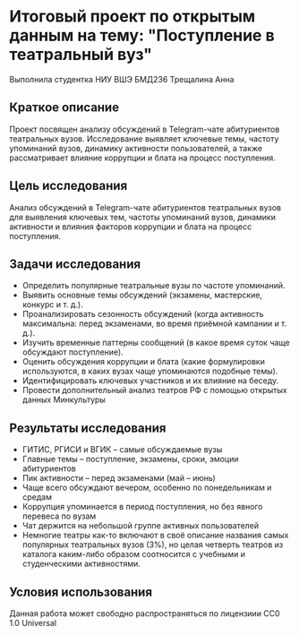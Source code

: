 # Итоговый проект по открытым данным на тему: "Поступление в театральный вуз"
Выполнила студентка НИУ ВШЭ БМД236 Трещалина Анна

## Краткое описание
Проект посвящен анализу обсуждений в Telegram-чате абитуриентов театральных вузов. Исследование выявляет ключевые темы, частоту упоминаний вузов, динамику активности пользователей, а также рассматривает влияние коррупции и блата на процесс поступления.

## Цель исследования
Анализ обсуждений в Telegram-чате абитуриентов театральных вузов для выявления ключевых тем, частоты упоминаний вузов, динамики активности и влияния факторов коррупции и блата на процесс поступления.

## Задачи исследования
- Определить популярные театральные вузы по частоте упоминаний.
- Выявить основные темы обсуждений (экзамены, мастерские, конкурс и т. д.).
- Проанализировать сезонность обсуждений (когда активность максимальна: перед экзаменами, во время приёмной кампании и т. д.).
- Изучить временные паттерны сообщений (в какое время суток чаще обсуждают поступление).
- Оценить обсуждения коррупции и блата (какие формулировки используются, в каких вузах чаще упоминаются подобные темы).
- Идентифицировать ключевых участников и их влияние на беседу.
- Провести дополнительный анализ театров РФ с помощью открытых данных Минкультуры

## Результаты исследования
- ГИТИС, РГИСИ и ВГИК – самые обсуждаемые вузы
- Главные темы – поступление, экзамены, сроки, эмоции абитуриентов
- Пик активности – перед экзаменами (май – июнь)
- Чаще всего обсуждают вечером, особенно по понедельникам и средам
- Коррупция упоминается в период поступления, но без явного перевеса по вузам
- Чат держится на небольшой группе активных пользователей
- Немногие театры как-то включают в своё описание названия самых популярных театральных вузов (3%), но целая четверть театров из каталога каким-либо образом соотносится с учебными и студенческими активностями.

## Условия использования
Данная работа может свободно распространяться по лицензиии CC0 1.0 Universal
